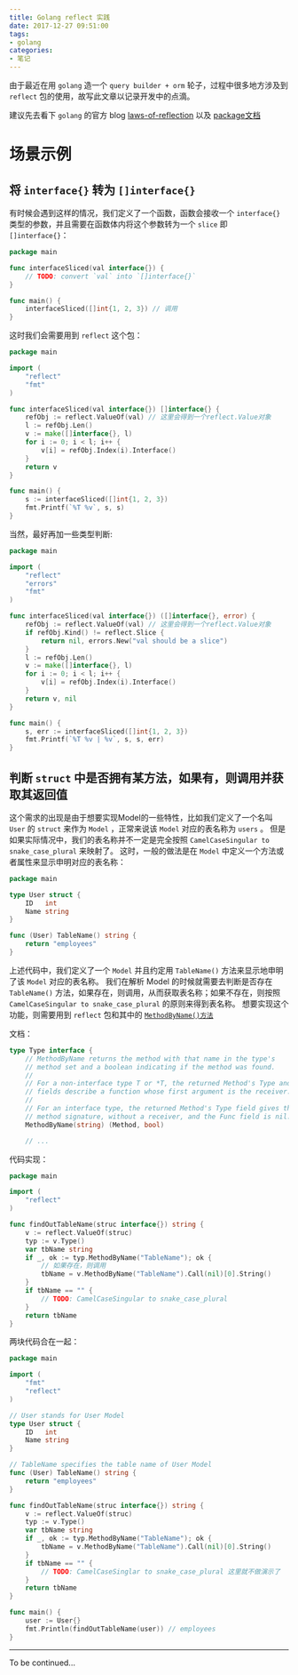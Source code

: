 ```yaml
---
title: Golang reflect 实践
date: 2017-12-27 09:51:00
tags:
- golang
categories:
- 笔记
---
```

由于最近在用 `golang` 造一个 `query builder + orm` 轮子，过程中很多地方涉及到 `reflect` 包的使用，故写此文章以记录开发中的点滴。

建议先去看下 `golang` 的官方 blog [laws-of-reflection](https://blog.golang.org/laws-of-reflection) 以及 [package文档](https://golang.org/pkg/reflect)

# 场景示例

## 将 `interface{}` 转为 `[]interface{}`

有时候会遇到这样的情况，我们定义了一个函数，函数会接收一个 `interface{}` 类型的参数，并且需要在函数体内将这个参数转为一个 `slice` 即 `[]interface{}`：

```go
package main

func interfaceSliced(val interface{}) {
    // TODO: convert `val` into `[]interface{}`
}

func main() {
    interfaceSliced([]int{1, 2, 3}) // 调用
}
```

<!-- more -->

这时我们会需要用到 `reflect` 这个包：

```go
package main

import (
    "reflect"
    "fmt"
)

func interfaceSliced(val interface{}) []interface{} {
    refObj := reflect.ValueOf(val) // 这里会得到一个reflect.Value对象
    l := refObj.Len()
    v := make([]interface{}, l)
    for i := 0; i < l; i++ {
        v[i] = refObj.Index(i).Interface()
    }
    return v
}

func main() {
    s := interfaceSliced([]int{1, 2, 3})
    fmt.Printf(`%T %v`, s, s)
}
```

当然，最好再加一些类型判断:

```go
package main

import (
    "reflect"
    "errors"
    "fmt"
)

func interfaceSliced(val interface{}) ([]interface{}, error) {
    refObj := reflect.ValueOf(val) // 这里会得到一个reflect.Value对象
    if refObj.Kind() != reflect.Slice {
        return nil, errors.New("val should be a slice")
    }
    l := refObj.Len()
    v := make([]interface{}, l)
    for i := 0; i < l; i++ {
        v[i] = refObj.Index(i).Interface()
    }
    return v, nil
}

func main() {
    s, err := interfaceSliced([]int{1, 2, 3})
    fmt.Printf(`%T %v | %v`, s, s, err)
}
```

## 判断 `struct` 中是否拥有某方法，如果有，则调用并获取其返回值

这个需求的出现是由于想要实现Model的一些特性，比如我们定义了一个名叫 `User` 的 `struct` 来作为 `Model` ，正常来说该 `Model` 对应的表名称为 `users` 。
但是如果实际情况中，我们的表名称并不一定是完全按照 `CamelCaseSingular to snake_case_plural` 来映射了。
这时，一般的做法是在 `Model` 中定义一个方法或者属性来显示申明对应的表名称：

```go
package main

type User struct {
    ID   int
    Name string
}

func (User) TableName() string {
    return "employees"
}
```

上述代码中，我们定义了一个 `Model` 并且约定用 `TableName()` 方法来显示地申明了该 `Model` 对应的表名称。
我们在解析 Model 的时候就需要去判断是否存在 `TableName()` 方法，如果存在，则调用，从而获取表名称；如果不存在，则按照 `CamelCaseSingular to snake_case_plural` 的原则来得到表名称。
想要实现这个功能，则需要用到 `reflect` 包和其中的 [`MethodByName()方法`](https://golang.org/pkg/reflect/#Type)

文档：
```go
type Type interface {
    // MethodByName returns the method with that name in the type's
    // method set and a boolean indicating if the method was found.
    //
    // For a non-interface type T or *T, the returned Method's Type and Func
    // fields describe a function whose first argument is the receiver.
    //
    // For an interface type, the returned Method's Type field gives the
    // method signature, without a receiver, and the Func field is nil.
    MethodByName(string) (Method, bool)

    // ...
```

代码实现：

```go
package main

import (
    "reflect"
)

func findOutTableName(struc interface{}) string {
    v := reflect.ValueOf(struc)
    typ := v.Type()
    var tbName string
    if _, ok := typ.MethodByName("TableName"); ok {
        // 如果存在，则调用
        tbName = v.MethodByName("TableName").Call(nil)[0].String()
    }
    if tbName == "" {
        // TODO: CamelCaseSingular to snake_case_plural
    }
    return tbName
}
```

两块代码合在一起：

```go
package main

import (
    "fmt"
    "reflect"
)

// User stands for User Model
type User struct {
    ID   int
    Name string
}

// TableName specifies the table name of User Model
func (User) TableName() string {
    return "employees"
}

func findOutTableName(struc interface{}) string {
    v := reflect.ValueOf(struc)
    typ := v.Type()
    var tbName string
    if _, ok := typ.MethodByName("TableName"); ok {
        tbName = v.MethodByName("TableName").Call(nil)[0].String()
    }
    if tbName == "" {
        // TODO: CamelCaseSinglar to snake_case_plural 这里就不做演示了
    }
    return tbName
}

func main() {
    user := User{}
    fmt.Println(findOutTableName(user)) // employees
}
```

---

To be continued...
